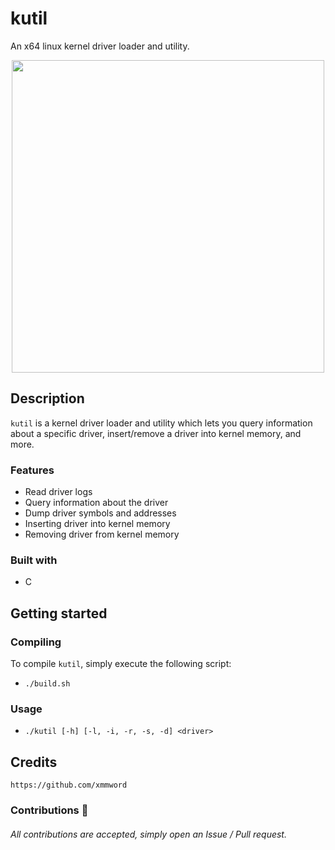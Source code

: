 # kutil
An x64 linux kernel driver loader and utility.

<div align="center">
    <img src="https://user-images.githubusercontent.com/105472509/169201270-3aadd577-6e67-419d-8c55-79352ea2b281.png" width="500px"><br>
</div>

## Description
`kutil` is a kernel driver loader and utility which lets you query information about a specific driver, insert/remove a driver into kernel memory, and more.

### Features
- Read driver logs
- Query information about the driver
- Dump driver symbols and addresses
- Inserting driver into kernel memory
- Removing driver from kernel memory

### Built with
- C

## Getting started
### Compiling
To compile `kutil`, simply execute the following script:
- `./build.sh`

### Usage
- `./kutil [-h] [-l, -i, -r, -s, -d] <driver>`

## Credits
```
https://github.com/xmmword
```
### Contributions 🎉
###### All contributions are accepted, simply open an Issue / Pull request.
